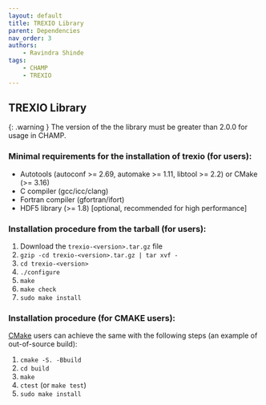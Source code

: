 ```yaml
---
layout: default
title: TREXIO Library
parent: Dependencies
nav_order: 3
authors:
    - Ravindra Shinde
tags:
    - CHAMP
    - TREXIO
---
```



## TREXIO Library

{: .warning }
The version of the the library must be greater than 2.0.0 for usage in CHAMP.


### Minimal requirements for the installation of trexio (for users):

- Autotools             (autoconf >= 2.69, automake >= 1.11, libtool >= 2.2) or CMake (>= 3.16)
- C compiler            (gcc/icc/clang)
- Fortran compiler      (gfortran/ifort)
- HDF5 library          (>= 1.8) [optional, recommended for high performance]


### Installation procedure from the tarball (for users):

1. Download the `trexio-<version>.tar.gz` file
2. `gzip -cd trexio-<version>.tar.gz | tar xvf -`
3. `cd trexio-<version>`
4. `./configure`
5. `make`
6. `make check`
7. `sudo make install`



### Installation procedure (for CMAKE users):

[CMake](https://cmake.org) users can achieve the same with the following steps (an example of out-of-source build):

1. `cmake -S. -Bbuild`
2. `cd build`
3. `make`
4. `ctest` (or `make test`)
5. `sudo make install`
